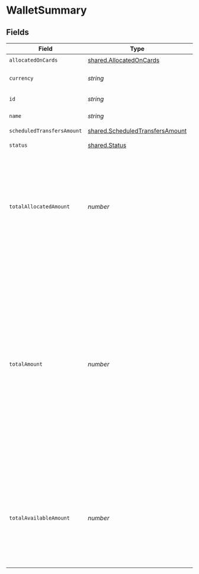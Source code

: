 # WalletSummary


## Fields

| Field                                                                                                                                                                                                                                                                                                       | Type                                                                                                                                                                                                                                                                                                        | Required                                                                                                                                                                                                                                                                                                    | Description                                                                                                                                                                                                                                                                                                 | Example                                                                                                                                                                                                                                                                                                     |
| ----------------------------------------------------------------------------------------------------------------------------------------------------------------------------------------------------------------------------------------------------------------------------------------------------------- | ----------------------------------------------------------------------------------------------------------------------------------------------------------------------------------------------------------------------------------------------------------------------------------------------------------- | ----------------------------------------------------------------------------------------------------------------------------------------------------------------------------------------------------------------------------------------------------------------------------------------------------------- | ----------------------------------------------------------------------------------------------------------------------------------------------------------------------------------------------------------------------------------------------------------------------------------------------------------- | ----------------------------------------------------------------------------------------------------------------------------------------------------------------------------------------------------------------------------------------------------------------------------------------------------------- |
| `allocatedOnCards`                                                                                                                                                                                                                                                                                          | [shared.AllocatedOnCards](../../models/shared/allocatedoncards.md)                                                                                                                                                                                                                                          | :heavy_check_mark:                                                                                                                                                                                                                                                                                          | N/A                                                                                                                                                                                                                                                                                                         |                                                                                                                                                                                                                                                                                                             |
| `currency`                                                                                                                                                                                                                                                                                                  | *string*                                                                                                                                                                                                                                                                                                    | :heavy_check_mark:                                                                                                                                                                                                                                                                                          | Three-letter [ISO currency code](https://www.iso.org/iso-4217-currency-codes.html).                                                                                                                                                                                                                         | EUR                                                                                                                                                                                                                                                                                                         |
| `id`                                                                                                                                                                                                                                                                                                        | *string*                                                                                                                                                                                                                                                                                                    | :heavy_check_mark:                                                                                                                                                                                                                                                                                          | Id of wallet                                                                                                                                                                                                                                                                                                | uoiwo-a--b97to                                                                                                                                                                                                                                                                                              |
| `name`                                                                                                                                                                                                                                                                                                      | *string*                                                                                                                                                                                                                                                                                                    | :heavy_check_mark:                                                                                                                                                                                                                                                                                          | Name of wallet                                                                                                                                                                                                                                                                                              | UK_Wallet                                                                                                                                                                                                                                                                                                   |
| `scheduledTransfersAmount`                                                                                                                                                                                                                                                                                  | [shared.ScheduledTransfersAmount](../../models/shared/scheduledtransfersamount.md)                                                                                                                                                                                                                          | :heavy_check_mark:                                                                                                                                                                                                                                                                                          | N/A                                                                                                                                                                                                                                                                                                         |                                                                                                                                                                                                                                                                                                             |
| `status`                                                                                                                                                                                                                                                                                                    | [shared.Status](../../models/shared/status.md)                                                                                                                                                                                                                                                              | :heavy_check_mark:                                                                                                                                                                                                                                                                                          | Status of wallet                                                                                                                                                                                                                                                                                            |                                                                                                                                                                                                                                                                                                             |
| `totalAllocatedAmount`                                                                                                                                                                                                                                                                                      | *number*                                                                                                                                                                                                                                                                                                    | :heavy_check_mark:                                                                                                                                                                                                                                                                                          | The total amount allocated on cards & scheduled transfers<br/>Expressed in smallest units of the currency (e.g. cents for EUR and USD, but yen for JPY).                                                                                                                                                    |                                                                                                                                                                                                                                                                                                             |
| `totalAmount`                                                                                                                                                                                                                                                                                               | *number*                                                                                                                                                                                                                                                                                                    | :heavy_check_mark:                                                                                                                                                                                                                                                                                          | The total amount currently loaded on the wallet. This does not include amounts on pre-paid cards. Card settlements can be delayed in which case totalAmount may differ from (wallet loads - sum of settlements).<br/>Expressed in smallest units of the currency (e.g. cents for EUR and USD, but yen for JPY). |                                                                                                                                                                                                                                                                                                             |
| `totalAvailableAmount`                                                                                                                                                                                                                                                                                      | *number*                                                                                                                                                                                                                                                                                                    | :heavy_check_mark:                                                                                                                                                                                                                                                                                          | The total amount currently available for spend<br/>Expressed in smallest units of the currency (e.g. cents for EUR and USD, but yen for JPY).                                                                                                                                                               |                                                                                                                                                                                                                                                                                                             |